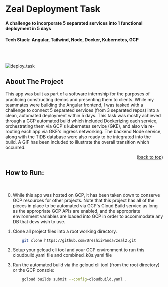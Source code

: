# Zeal Deployment Task

#### A challenge to incorporate 5 separated services into 1 functional deployment in 5 days

#### Tech Stack:  Angular, Tailwind, Node, Docker, Kubernetes, GCP

<br><br>


<a name="readme-top"></a>


<!-- Deploy Task Gif -->
![deploy_task](https://github.com/UreshiiPanda/zeal2/assets/39992411/67574d87-01b8-4447-9029-5ac9246dab3f)



<!-- ABOUT THE PROJECT -->
## About The Project
This app was built as part of a software internship for the purposes of practicing constructing demos and
presenting them to clients. While my teammates were building the Angular frontend, I was tasked with a challenge to 
connect 5 separated services (from 3 separated repos) into a clean, automated deployment within 5 days. This task was mostly achieved through
a GCP automated build which included Dockerizing each service, orchestrating them via GCP's kubernetes service (GKE), and
also via re-routing each app via GKE's ingress networking. The backend Node service, along with the TiDB database were also
ready to be integrated into the build. A GIF has been included to illustrate the overall transition which occurred.

<p align="right">(<a href="#readme-top">back to top</a>)</p>



<!-- How To Run -->
## How to Run:
<br>

0. While this app was hosted on GCP, it has been taken down to conserve GCP resources for other projects. Note that this
   project has all of the pieces in place to be automated via GCP's Cloud Build service as long as the appropriate GCP
   APIs are enabled, and the appropriate environment variables are loaded into GCP in order to accommodate any DB that
   devs wish to use.

1. Clone all project files into a root working directory.
    ```sh
        git clone https://github.com/UreshiiPanda/zeal2.git
    ```
2. Setup your gcloud cli tool and your GCP environment to run this cloudbuild.yaml file and combined_k8s.yaml file

3. Run the automated build via the gcloud cli tool (from the root directory) or the GCP console:
    ```sh
        gcloud builds submit --config=cloudbuild.yaml .
    ```

